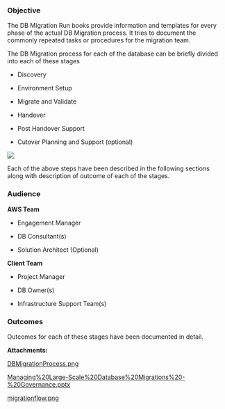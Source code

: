 ### **Objective**

The DB Migration Run books provide information and templates for every phase of the actual DB Migration process. It tries to document the commonly repeated tasks or procedures for the migration team.

The DB Migration process for each of the database can be briefly divided into each of these stages

*   Discovery
    
*   Environment Setup
    
*   Migrate and Validate
    
*   Handover
    
*   Post Handover Support
    
*   Cutover Planning and Support (optional)
    

 ![](/.attachments/DK-DatabaseMigration/DBMigrationProcess.png)

Each of the above steps have been described in the following sections along with description of outcome of each of the stages.

### Audience

**AWS Team**

*   Engagement Manager
    
*   DB Consultant(s)
    
*   Solution Architect (Optional)
    

**Client Team**

*   Project Manager
    
*   DB Owner(s)
    
*   Infrastructure Support Team(s)
    

### Outcomes

Outcomes for each of these stages have been documented in detail.

 **Attachments:** 


[DBMigrationProcess.png](/.attachments/DK-DatabaseMigration/DBMigrationProcess.png)

[Managing%20Large-Scale%20Database%20Migrations%20-%20Governance.pptx](/.attachments/DK-DatabaseMigration/Managing%20Large-Scale%20Database%20Migrations%20-%20Governance.pptx)

[migrationflow.png](/.attachments/DK-DatabaseMigration/migrationflow.png)
